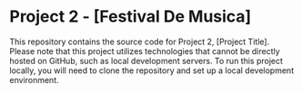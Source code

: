 # Project 2 - [Festival De Musica]

This repository contains the source code for Project 2, [Project Title]. Please note that this project utilizes technologies that cannot be directly hosted on GitHub, such as local development servers. To run this project locally, you will need to clone the repository and set up a local development environment.
